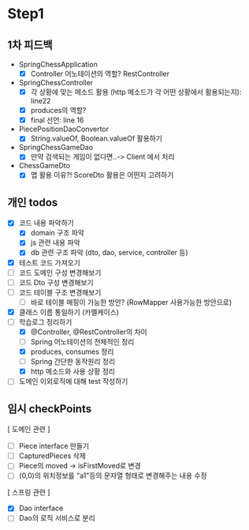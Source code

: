 # Step1 

## 1차 피드백
- SpringChessApplication
    - [x] Controller 어노테이션의 역할? RestController
    
- SpringChessController
    - [x] 각 상황에 맞는 메소드 활용 (http 메소드가 각 어떤 상황에서 활용되는지): line22
    - [x] produces의 역할?
    - [x] final 선언: line 16
    
- PiecePositionDaoConvertor
    - [x] String.valueOf, Boolean.valueOf 활용하기
    
- SpringChessGameDao
    - [x] 만약 검색되는 게임이 없다면..-> Client 에서 처리
    
- ChessGameDto
    - [x] 맵 활용 이유?! ScoreDto 활용은 어떤지 고려하기
    
## 개인 todos
- [x] 코드 내용 파악하기
    - [x] domain 구조 파악
    - [x] js 관련 내용 파악
    - [x] db 관련 구조 파악 (dto, dao, service, controller 등)
- [x] 테스트 코드 가져오기
- [ ] 코드 도메인 구성 변경해보기
- [ ] 코드 Dto 구성 변경해보기
- [ ] 코드 테이블 구조 변경해보기
    - [ ] 바로 테이블 매핑이 가능한 방안? (RowMapper 사용가능한 방안으로)
- [x] 클래스 이름 통일하기 (카멜케이스) 
- [ ] 학습로그 정리하기
    - [x] @Controller, @RestController의 차이
    - [ ] Spring 어노테이션의 전체적인 정리
    - [x] produces, consumes 정리
    - [ ] Spring 간단한 동작원리 정리
    - [x] http 메소드와 사용 상황 정리
- [ ] 도메인 이외로직에 대해 test 작성하기

## 임시 checkPoints
[ 도메인 관련 ]
- [ ] Piece interface 만들기
- [ ] CapturedPieces 삭제
- [ ] Piece의 moved -> isFirstMoved로 변경
- [ ] (0,0)의 위치정보를 "a1"등의 문자열 형태로 변경해주는 내용 수정

[ 스프링 관련 ]
- [x] Dao interface
- [ ] Dao의 로직 서비스로 분리